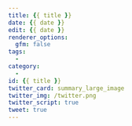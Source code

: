 ```yaml
---
title: {{ title }}
date: {{ date }}
edit: {{ date }}
renderer_options:
  gfm: false
tags:
  - 
category:
  - 
id: {{ title }}
twitter_card: summary_large_image
twitter_img: /twitter.png
twitter_script: true
tweet: true
---
```

